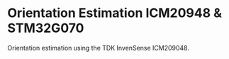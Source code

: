 # Orientation Estimation ICM20948 & STM32G070
Orientation estimation using the TDK InvenSense ICM209048.
